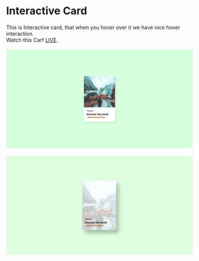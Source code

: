 # Interactive Card
This is Interactive card, that when you hover over it we have nice hover interaction.<br/>
Watch this Carf [LIVE](https://mohammadkiaei.github.io/Interactive-Card/).
<br/>
<br/>
![Interactive Card 1](https://github.com/mohammadkiaei/Interactive-Card/blob/master/InteractiveCard1.png)
<br/>
<br/>
![Interactive Card 2](https://github.com/mohammadkiaei/Interactive-Card/blob/master/InteractiveCard2.png)
<br/>
